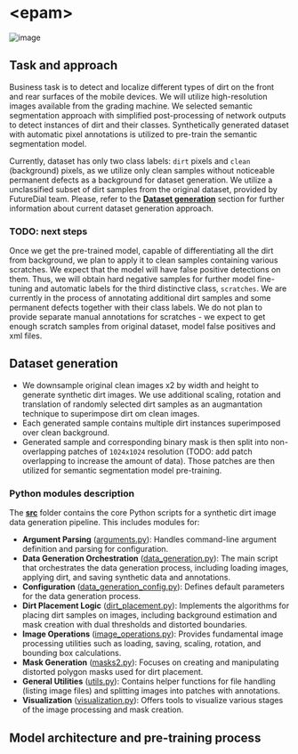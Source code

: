 # \<epam\>
![image](https://github.com/user-attachments/assets/c564dc1b-ef6e-49ef-9771-c8db051600ac)

## Task and approach
Business task is to detect and localize different types of dirt on the front and rear surfaces of the mobile devices.
We will utilize high-resolution images available from the grading machine.
We selected semantic segmentation approach with simplified post-processing of network outputs to detect instances of dirt and their classes.
Synthetically generated dataset with automatic pixel annotations is utilized to pre-train the semantic segmentation model.

Currently, dataset has only two class labels: `dirt` pixels and `clean` (background) pixels, as we utilize only clean samples without noticeable permanent defects as a background for dataset generation. We utilize a unclassified subset of dirt samples from the original dataset, provided by FutureDial team.
Please, refer to the [**Dataset generation**](https://github.com/chencen2000/epam/edit/main/README.md#dataset-generation) section for further information about current dataset generation approach.

### TODO: next steps
Once we get the pre-trained model, capable of differentiating all the dirt from background, we plan to apply it to clean samples containing various scratches.
We  expect that the model will have false positive detections on them. Thus, we will obtain hard negative samples for further model fine-tuning and automatic labels for the third distinctive class, `scratches`.
We are currently in the process of annotating additional dirt samples and some permanent defects together with their class labels. We do not plan to provide separate manual annotations for scratches - we expect to get enough scratch samples from original dataset, model false positives and xml files.

## Dataset generation
- We downsample original clean images x2 by width and height to generate synthetic dirt images. We use additional scaling, rotation and translation of randomly selected dirt samples as an augmantation technique to superimpose dirt om clean images.
- Each generated sample contains multiple dirt instances superimposed over clean background.
- Generated sample and corresponding binary mask is then split into non-overlapping patches of `1024x1024` resolution (TODO: add patch overlapping to increase the amount of data). Those patches are then utilized for semantic segmentation model pre-training.

### Python modules description
The [**src**](https://github.com/chencen2000/epam/tree/develop) folder contains the core Python scripts for a synthetic dirt image data generation pipeline. This includes modules for:

- **Argument Parsing** ([arguments.py](https://github.com/chencen2000/epam/blob/develop/src/arguments.py)): Handles command-line argument definition and parsing for configuration.
- **Data Generation Orchestration** ([data_generation.py](https://github.com/chencen2000/epam/blob/develop/src/data_generation.py)): The main script that orchestrates the data generation process, including loading images, applying dirt, and saving synthetic data and annotations.
- **Configuration** ([data_generation_config.py](https://github.com/chencen2000/epam/blob/develop/src/data_generation_config.py)): Defines default parameters for the data generation process.
- **Dirt Placement Logic** ([dirt_placement.py](https://github.com/chencen2000/epam/blob/develop/src/dirt_placement.py)): Implements the algorithms for placing dirt samples on images, including background estimation and mask creation with dual thresholds and distorted boundaries.
- **Image Operations** ([image_operations.py](https://github.com/chencen2000/epam/blob/develop/src/image_operations.py)): Provides fundamental image processing utilities such as loading, saving, scaling, rotation, and bounding box calculations.
- **Mask Generation** ([masks2.py](https://github.com/chencen2000/epam/blob/develop/src/masks2.py)): Focuses on creating and manipulating distorted polygon masks used for dirt placement.
- **General Utilities** ([utils.py](https://github.com/chencen2000/epam/blob/develop/src/utils.py)): Contains helper functions for file handling (listing image files) and splitting images into patches with annotations.
- **Visualization** ([visualization.py](https://github.com/chencen2000/epam/blob/develop/src/visualization.py)): Offers tools to visualize various stages of the image processing and mask creation.

## Model architecture and pre-training process

